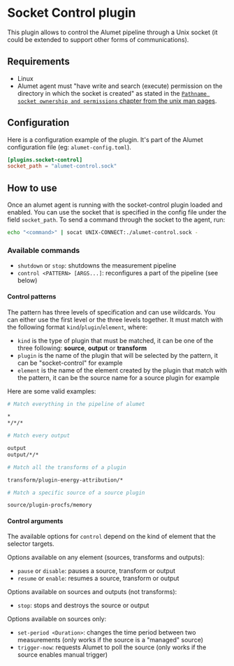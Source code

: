 # Socket Control plugin

This plugin allows to control the Alumet pipeline through a Unix socket (it could be extended to support other forms of communications).

## Requirements

- Linux
- Alumet agent must "have write and search (execute) permission on the directory in which the socket is created" as stated in the [`Pathname socket ownership and permissions` chapter from the unix man pages](https://man7.org/linux/man-pages/man7/unix.7.html).

## Configuration

Here is a configuration example of the plugin. It's part of the Alumet configuration file (eg: `alumet-config.toml`).

```toml
[plugins.socket-control]
socket_path = "alumet-control.sock"
```

## How to use

Once an alumet agent is running with the socket-control plugin loaded and enabled.
You can use the socket that is specified in the config file under the field `socket_path`.
To send a command through the socket to the agent, run:

```sh
echo "<command>" | socat UNIX-CONNECT:./alumet-control.sock -
```

### Available commands

- `shutdown` or `stop`: shutdowns the measurement pipeline
- `control <PATTERN> [ARGS...]`: reconfigures a part of the pipeline (see below)

#### Control patterns

The pattern has three levels of specification and can use wildcards.
You can either use the first level or the three levels together.
It must match with the following format `kind`/`plugin`/`element`, where:

- `kind` is the type of plugin that must be matched, it can be one of the three following: **source**, **output** or **transform**
- `plugin` is the name of the plugin that will be selected by the pattern, it can be "socket-control" for example
- `element` is the name of the element created by the plugin that match with the pattern, it can be the source name for a source plugin for example

Here are some valid examples:

```sh
# Match everything in the pipeline of alumet

*
*/*/*

# Match every output

output
output/*/*

# Match all the transforms of a plugin

transform/plugin-energy-attribution/*

# Match a specific source of a source plugin

source/plugin-procfs/memory
```

#### Control arguments

The available options for `control` depend on the kind of element that the selector targets.

Options available on any element (sources, transforms and outputs):

- `pause` or `disable`: pauses a source, transform or output
- `resume` or `enable`: resumes a source, transform or output

Options available on sources and outputs (not transforms):

- `stop`: stops and destroys the source or output

Options available on sources only:

- `set-period <Duration>`: changes the time period between two measurements (only works if the source is a "managed" source)
- `trigger-now`: requests Alumet to poll the source (only works if the source enables manual trigger)
